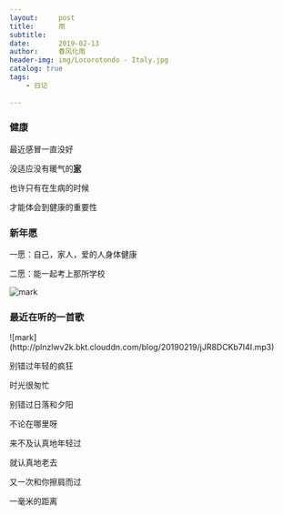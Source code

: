 ```yaml
---
layout:     post
title:      雨
subtitle:  
date:       2019-02-13
author:     春风化雨
header-img: img/Locorotondo - Italy.jpg
catalog: true
tags:
    - 日记
    
---
```


### 健康

最近感冒一直没好

没适应没有暖气的[**家**](https://baike.baidu.com/item/%E5%AE%89%E9%99%86/746007?fr=aladdin)

也许只有在生病的时候

才能体会到健康的重要性



### 新年愿

一愿：自己，家人，爱的人身体健康

二愿：能一起考上那所学校

![mark](http://plnzlwv2k.bkt.clouddn.com/blog/20190213/sY6873V5OchD.jpg?imageslim)

### 最近在听的一首歌

<p>
    ![mark](http://plnzlwv2k.bkt.clouddn.com/blog/20190219/jJR8DCKb7I4I.mp3)
</p>

别错过年轻的疯狂

时光很匆忙

别错过日落和夕阳

不论在哪里呀

来不及认真地年轻过

就认真地老去

又一次和你擦肩而过

一毫米的距离